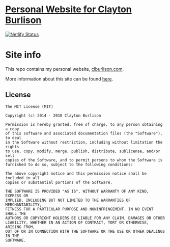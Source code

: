 [Personal Website for Clayton Burlison](https://clburlison.com)
===

[![Netlify Status](https://api.netlify.com/api/v1/badges/bcfca6c4-0b3b-4a7c-8a18-11d15ee37c6e/deploy-status)](https://app.netlify.com/sites/nifty-jang-49dbb0/deploys)

# Site info
This repo contains my personal website, [clburlison.com](https://clburlison.com).

More information about this site can be found [here](https://clburlison.com/about/site-info/).

## License

	The MIT License (MIT)

	Copyright (c) 2014 - 2018 Clayton Burlison

	Permission is hereby granted, free of charge, to any person obtaining a copy
	of this software and associated documentation files (the "Software"), to deal
	in the Software without restriction, including without limitation the rights
	to use, copy, modify, merge, publish, distribute, sublicense, and/or sell
	copies of the Software, and to permit persons to whom the Software is
	furnished to do so, subject to the following conditions:

	The above copyright notice and this permission notice shall be included in all
	copies or substantial portions of the Software.

	THE SOFTWARE IS PROVIDED "AS IS", WITHOUT WARRANTY OF ANY KIND, EXPRESS OR
	IMPLIED, INCLUDING BUT NOT LIMITED TO THE WARRANTIES OF MERCHANTABILITY,
	FITNESS FOR A PARTICULAR PURPOSE AND NONINFRINGEMENT. IN NO EVENT SHALL THE
	AUTHORS OR COPYRIGHT HOLDERS BE LIABLE FOR ANY CLAIM, DAMAGES OR OTHER
	LIABILITY, WHETHER IN AN ACTION OF CONTRACT, TORT OR OTHERWISE, ARISING FROM,
	OUT OF OR IN CONNECTION WITH THE SOFTWARE OR THE USE OR OTHER DEALINGS IN THE
	SOFTWARE.
